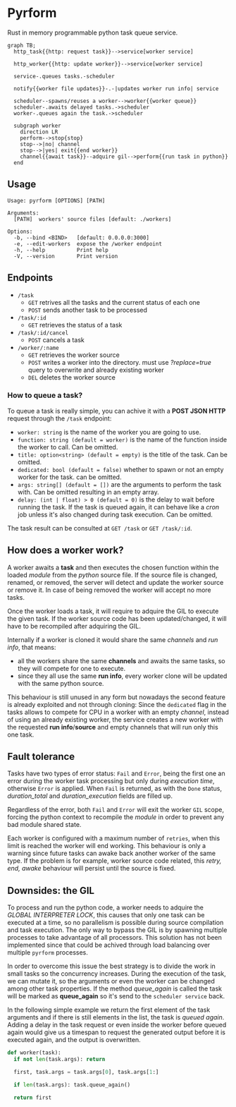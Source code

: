 # Pyrform

Rust in memory programmable python task queue service.

```mermaid
graph TB;
  http_task{{http: request task}}-->service[worker service]

  http_worker{{http: update worker}}-->service[worker service]

  service-.queues tasks.-scheduler

  notify{{worker file updates}}-.-|updates worker run info| service

  scheduler--spawns/reuses a worker-->worker{{worker queue}}
  scheduler-.awaits delayed tasks.->scheduler
  worker-.queues again the task.->scheduler

  subgraph worker
    direction LR
    perform-->stop{stop}
    stop-->|no| channel
    stop-->|yes| exit{{end worker}}
    channel{{await task}}--adquire gil-->perform{{run task in python}}
  end
```

## Usage

```
Usage: pyrform [OPTIONS] [PATH]

Arguments:
  [PATH]  workers' source files [default: ./workers]

Options:
  -b, --bind <BIND>   [default: 0.0.0.0:3000]
  -e, --edit-workers  expose the /worker endpoint
  -h, --help          Print help
  -V, --version       Print version
```

## Endpoints

- `/task`
  - `GET` retrives all the tasks and the current status of each one
  - `POST` sends another task to be processed
- `/task/:id`
  - `GET` retrieves the status of a task
- `/task/:id/cancel`
  - `POST` cancels a task
- `/worker/:name`
  - `GET` retrieves the worker source
  - `POST` writes a worker into the directory. must use *?replace=true* query to overwrite and already existing worker
  - `DEL` deletes the worker source

### How to queue a task?

To queue a task is really simple, you can achive it with a **POST JSON HTTP** request through the `/task` endpoint:

- `worker: string` is the name of the worker you are going to use.
- `function: string (default = worker)` is the name of the function inside the worker to call. Can be omitted.
- `title: option<string> (default = empty)` is the title of the task. Can be omitted.
- `dedicated: bool (default = false)` whether to spawn or not an empty worker for the task. can be omitted.
- `args: string[] (default = [])` are the arguments to perform the task with. Can be omitted resulting in an empty array.
- `delay: (int | float) > 0 (default = 0)` is the delay to wait before running the task. If the task is queued again, it can behave like a *cron* job unless it's also changed during task execution. Can be omitted.

The task result can be consulted at `GET /task` or `GET /task/:id`.

## How does a worker work?

A worker awaits a **task** and then executes the chosen function within the loaded *module* from the *python* source file. If the source file is changed, renamed, or removed, the server will detect and update the worker source or remove it. In case of being removed the worker will accept no more tasks.

Once the worker loads a task, it will require to adquire the GIL to execute the given task. If the worker source code has been updated/changed, it will have to be recompiled after adquiring the GIL.

Internally if a worker is cloned it would share the same *channels* and *run info*, that means:
- all the workers share the same **channels** and awaits the same tasks, so they will compete for one to execute.
- since they all use the same **run info**, every worker clone will be updated with the same python source.
  
This behaviour is still unused in any form but nowadays the second feature is already exploited and not through cloning: Since the `dedicated` flag in the tasks allows to compete for CPU in a worker with an empty *channel*, instead of using an already existing worker, the service creates a new worker with the requested **run info**/**source** and empty channels that will run only this one task.

## Fault tolerance

Tasks have two types of error status: `Fail` and `Error`, being the first one an error during the worker task processing but only during *execution time*, otherwise `Error` is applied. When `Fail` is returned, as with the `Done` status, *duration_total* and *duration_execution* fields are filled up.

Regardless of the error, both `Fail` and `Error` will exit the worker `GIL` scope, forcing the python context to recompile the *module* in order to prevent any bad module shared state.

Each worker is configured with a maximum number of `retries`, when this limit is reached the worker will end working. This behaviour is only a warning since future tasks can awake back another worker of the same type. If the problem is for example, worker source code related, this *retry, end, awake* behaviour will persist until the source is fixed.

## Downsides: the GIL

To process and run the python code, a worker needs to adquire the *GLOBAL INTERPRETER LOCK*, this causes that only one task can be executed at a time, so no parallelism is possible during source compilation and task execution. The only way to bypass the GIL is by spawning multiple processes to take advantage of all processors. This solution has not been implemented since that could be achived through load balancing over multiple `pyrform` processes.

In order to overcome this issue the best strategy is to divide the work in small tasks so the concurrency increases. During the execution of the task, we can mutate it, so the arguments or even the worker can be changed among other task properties. If the method *queue_again* is called the task will be marked as **queue_again** so it's send to the `scheduler service` back.

In the following simple example we return the first element of the task arguments and if there is still elements in the list, the task is *queued again*. Adding a delay in the task request or even inside the worker before queued again would give us a timespan to request the generated output before it is executed again, and the output is overwritten. 
```python
def worker(task):
  if not len(task.args): return

  first, task.args = task.args[0], task.args[1:]

  if len(task.args): task.queue_again()

  return first
```